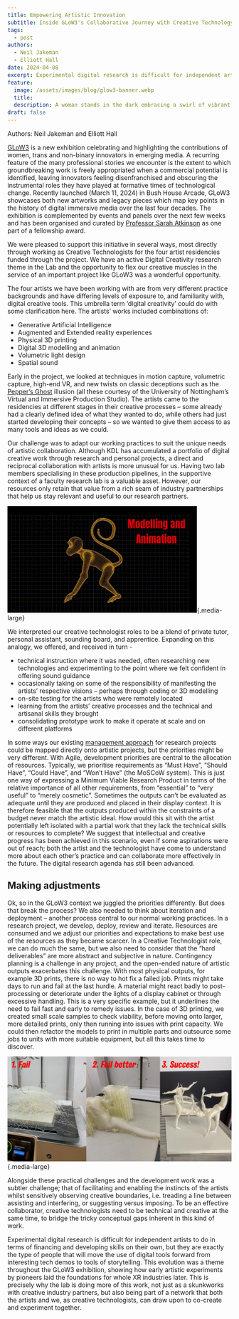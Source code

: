 ```yaml
---
title: Empowering Artistic Innovation
subtitle: Inside GLoW3's Collaborative Journey with Creative Technology
tags:
  - post
authors:
  - Neil Jakeman
  - Elliott Hall
date: 2024-04-08
excerpt: Experimental digital research is difficult for independent artists to do in terms of finance and skills on their own, but they are exactly the type of people that will move the use of digital tools forward from interesting tech demos to tools of storytelling.
feature:
  image: /assets/images/blog/glow3-banner.webp
  title:
  description: A woman stands in the dark embracing a swirl of vibrant neon colours in shades of pink and blue.
draft: false
---
```


Authors: Neil Jakeman and Elliott Hall

[GLoW3](https://www.kcl.ac.uk/research/glow3) is a new exhibition celebrating and highlighting the contributions of women, trans and non-binary innovators in emerging media. A recurring feature of the many professional stories we encounter is the extent to which groundbreaking work is freely appropriated when a commercial potential is identified, leaving innovators feeling disenfranchised and obscuring the instrumental roles they have played at formative times of technological change. Recently launched (March 11, 2024) in Bush House Arcade, GLoW3 showcases both new artworks and legacy pieces which map key points in the history of digital immersive media over the last four decades. The exhibition is complemented by events and panels over the next few weeks and has been organised and curated by [Professor Sarah Atkinson](https://www.kcl.ac.uk/people/sarah-atkinson) as one part of a fellowship award.

We were pleased to support this initiative in several ways, most directly through working as Creative Technologists for the four artist residencies funded through the project. We have an active Digital Creativity research theme in the Lab and the opportunity to flex our creative muscles in the service of an important project like GLoW3 was a wonderful opportunity.

The four artists we have been working with are from very different practice backgrounds and have differing levels of exposure to, and familiarity with, digital creative tools. This umbrella term ‘digital creativity’ could do with some clarification here. The artists’ works included combinations of:

- Generative Artificial Intelligence
- Augmented and Extended reality experiences
- Physical 3D printing
- Digital 3D modelling and animation
- Volumetric light design
- Spatial sound

Early in the project, we looked at techniques in motion capture, volumetric capture, high-end VR, and new twists on classic deceptions such as the [Pepper’s Ghost](https://en.wikipedia.org/wiki/Pepper%27s_ghost_) illusion (all these courtesy of the University of Nottingham’s Virtual and Immersive Production Studio). The artists came to the residencies at different stages in their creative processes – some already had a clearly defined idea of what they wanted to do, while others had just started developing their concepts – so we wanted to give them access to as many tools and ideas as we could.

Our challenge was to adapt our working practices to suit the unique needs of artistic collaboration. Although KDL has accumulated a portfolio of digital creative work through research and personal projects, a direct and reciprocal collaboration with artists is more unusual for us. Having two lab members specialising in these production pipelines, in the supportive context of a faculty research lab is a valuable asset. However, our resources only retain that value from a rich seam of industry partnerships that help us stay relevant and useful to our research partners.

![3D modelling and animation: An animated GIF showing a golden 3D model of a monkey, with the red text 'Modelling and Animation' displayed on top right.](/assets/images/blog/glow3_monkey_model.gif "One of the novel requirements of GLoW3"){.media-large}

We interpreted our creative technologist roles to be a blend of private tutor, personal assistant, sounding board, and apprentice. Expanding on this analogy, we offered, and received in turn -

- technical instruction where it was needed, often researching new technologies and experimenting to the point where we felt confident in offering sound guidance
- occasionally taking on some of the responsibility of manifesting the artists’ respective visions – perhaps through coding or 3D modelling
- on-site testing for the artists who were remotely located
- learning from the artists’ creative processes and the technical and artisanal skills they brought
- consolidating prototype work to make it operate at scale and on different platforms

In some ways our existing [management approach](https://github.com/kingsdigitallab/sdlc-for-rse/wiki) for research projects could be mapped directly onto artistic projects, but the priorities might be very different. With Agile, development priorities are central to the allocation of resources. Typically, we prioritise requirements as “Must Have”, “Should Have”, “Could Have”, and “Won’t Have” (the MoSCoW system). This is just one way of expressing a Minimum Viable Research Product in terms of the relative importance of all other requirements, from “essential” to “very useful” to “merely cosmetic”. Sometimes the outputs can’t be evaluated as adequate until they are produced and placed in their display context. It is therefore feasible that the outputs produced within the constraints of a budget never match the artistic ideal. How would this sit with the artist potentially left isolated with a partial work that they lack the technical skills or resources to complete? We suggest that intellectual and creative progress has been achieved in this scenario, even if some aspirations were out of reach; both the artist and the technologist have come to understand more about each other’s practice and can collaborate more effectively in the future. The digital research agenda has still been advanced.

## Making adjustments

Ok, so in the GLoW3 context we juggled the priorities differently. But does that break the process? We also needed to think about iteration and deployment – another process central to our normal working practices. In a research project, we develop, deploy, review and iterate. Resources are consumed and we adjust our priorities and expectations to make best use of the resources as they became scarcer. In a Creative Technologist role, we can do much the same, but we also need to consider that the “hard deliverables” are more abstract and subjective in nature. Contingency planning is a challenge in any project, and the open-ended nature of artistic outputs exacerbates this challenge. With most physical outputs, for example 3D prints, there is no way to hot fix a failed job. Prints might take days to run and fail at the last hurdle. A material might react badly to post-processing or deteriorate under the lights of a display cabinet or through excessive handling. This is a very specific example, but it underlines the need to fail fast and early to remedy issues. In the case of 3D printing, we created small scale samples to check viability, before moving onto larger, more detailed prints, only then running into issues with print capacity. We could then refactor the models to print in multiple parts and outsource some jobs to units with more suitable equipment, but all this takes time to discover.

![A progression of three 3D printing attempts, with number 1 a failed print with a pile of filament, number 2 a slightly improved print with parts of a figure, and number 3 a successful and clean print of three human figures standing on the printer bed.](/assets/images/blog/glow3_sculpture_prints.webp "3D printing of complex forms"){.media-large}

Alongside these practical challenges and the development work was a subtler challenge; that of facilitating and enabling the instincts of the artists whilst sensitively observing creative boundaries, i.e. treading a line between assisting and interfering, or suggesting versus imposing. To be an effective collaborator, creative technologists need to be technical and creative at the same time, to bridge the tricky conceptual gaps inherent in this kind of work.

Experimental digital research is difficult for independent artists to do in terms of financing and developing skills on their own, but they are exactly the type of people that will move the use of digital tools forward from interesting tech demos to tools of storytelling. This evolution was a theme throughout the GLoW3 exhibition, showing how early artistic experiments by pioneers laid the foundations for whole XR industries later. This is precisely why the lab is doing more of this work, not just as a skunkworks with creative industry partners, but also being part of a network that both the artists and we, as creative technologists, can draw upon to co-create and experiment together.
